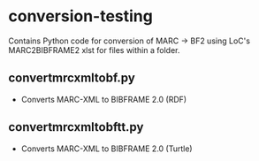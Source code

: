 # conversion-testing

Contains Python code for conversion of MARC -> BF2 using LoC's MARC2BIBFRAME2 xlst for files within a folder.

## convertmrcxmltobf.py 
- Converts MARC-XML to BIBFRAME 2.0 (RDF)

## convertmrcxmltobftt.py
- Converts MARC-XML to BIBFRAME 2.0 (Turtle)
